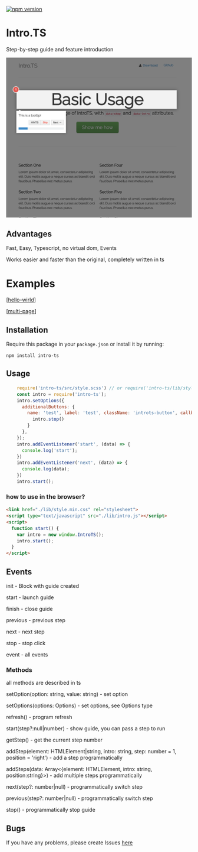 [![npm version](https://badge.fury.io/js/intro-ts.svg)](https://badge.fury.io/js/intro-ts)

# Intro.TS

Step-by-step guide and feature introduction

![npm version](https://raw.githubusercontent.com/s00d/intro.ts/master/example/image.png)

## Advantages

Fast, Easy, Typescript, no virtual dom, Events

Works easier and faster than the original, completely written in ts

# Examples
  
[[hello-wirld](https://raw.githubusercontent.com/s00d/intro.ts/example/hello-world/index.html)]

[[multi-page](https://raw.githubusercontent.com/s00d/intro.ts/example/multi-page/index.html)]

## Installation

Require this package in your `package.json` or install it by running:
```
npm install intro-ts
```

## Usage

```js
    require('intro-ts/src/style.scss') // or require('intro-ts/lib/style.min.css'); or you can add other styles
    const intro = require('intro-ts');
    intro.setOptions({
      additionalButtons: {
        name: 'test', label: 'test', className: 'introts-button', callback: function () {
          intro.stop()
        }
      },
    });
    intro.addEventListener('start', (data) => {
      console.log('start');
    })
    intro.addEventListener('next', (data) => {
      console.log(data);
    })
    intro.start();

```

### how to use in the browser?

```html
<link href="./lib/style.min.css" rel="stylesheet">
<script type="text/javascript" src="./lib/intro.js"></script>
<script>
  function start() {
    var intro = new window.IntroTS();
    intro.start();
  }
</script>
```

## Events

init - Block with guide created

start - launch guide 

finish - close guide

previous - previous step

next - next step

stop - stop click

event - all events

### Methods

all methods are described in ts

setOption(option: string, value: string) - set option

setOptions(options: Options) - set options, see Options type

refresh() - program refresh

start(step?:null|number) - show guide, you can pass a step to run

getStep() - get the current step number

addStep(element: HTMLElement|string, intro: string, step: number = 1, position = 'right') - add a step programmatically

addSteps(data: Array<{element: HTMLElement, intro: string, position:string}>) -  add multiple steps programmatically

next(step?: number|null) - programmatically switch step

previous(step?: number|null) - programmatically switch step

stop() - programmatically stop guide

## Bugs

If you have any problems, please create Issues [here](https://github.com/s00d/intro-ts/issues)   

